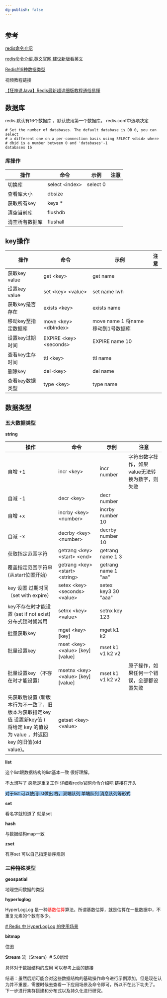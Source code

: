 ```yaml
---
dg-publish: false
---
```

```toc
```


## 参考
[redis命令介绍](https://www.redis.net.cn/order/)

[redis命令介绍,英文官网 建议新版看英文](https://redis.io/commands/?group=list)

[Redis的9种数据类型](https://blog.csdn.net/hudeyong926/article/details/99540705)

视频教程链接

[【狂神说Java】Redis最新超详细版教程通俗易懂](https://www.bilibili.com/video/BV1S54y1R7SB?p=1&vd_source=ccbe0c793ac5e34ebb735794692f049e)


## 数据库

redis 默认有16个数据库 ，默认使用第一个数据库。
redis.conf中选项决定

```
# Set the number of databases. The default database is DB 0, you can select
# a different one on a per-connection basis using SELECT <dbid> where
# dbid is a number between 0 and 'databases'-1
databases 16
```

### 库操作

| 操作           | 命令             | 示例 | 注意 |
| -------------- | ---------------- | ---- | ---- |
| 切换库         | select \<index\> | select 0     |      |
| 查看库大小     | dbsize           |      |      |
| 获取所有key    | keys *           |      |      |
| 清空当前库     | flushdb          |      |      |
| 清空所有数据库 | flushall         |      |      |

## key操作

| 操作                | 命令                         | 示例                                 | 注意 |
| ------------------- | ---------------------------- | ------------------------------------ | ---- |
| 获取key value       | get \<key\>                  | get name                             |      |
| 设置key  value      | set \<key\> \<value\>        | set name lwh                         |      |
| 获取key是否存在     | exists    \<key\>            | exists name                          |      |
| 移动key至指定数据库 | move \<key\> \<dbIndex\>     | move name  1   将name移动到1号数据库 |      |
| 设置key过期时间     | EXPIRE  \<key\>  \<seconds\> | EXPIRE name 10                       |      |
| 查看key生存时间     | ttl     \<key\>              | ttl name                             |      |
| 删除key             | del       \<key\>            | del name                             |      |
| 查看key数据类型     | type       \<key\>           | type name                            |      |



## 数据类型


### 五大数据类型
**string**

| 操作                                                                                             | 命令                                          | 示例                | 注意 |
| ------------------------------------------------------------------------------------------------ | --------------------------------------------- | ------------------- | ---- |
| 自增 +1                                                                                          | incr  \<key\>                                 | incr number         |  字符串数字操作，如果value无法转换为数字，则失败    |
| 自减 -1                                                                                          | decr  \<key\>                                 | decr number         |      |
| 自增 +x                                                                                          | incrby  \<key\>  \<number\>                   | incrby number 10    |      |
| 自减 -x                                                                                          | decrby  \<key\>  \<number\>                   | decrby number  10   |      |
| 获取指定范围字符                                                                                 | getrang  \<key\> \<start\> \<end\>            | getrang name 1 3    |      |
| 覆盖指定范围字符串 (从start位置开始)                                                             | getrang  \<key\> \<start\> \<string\>         | getrang name 1 "aa" |      |
| key 设置 过期时间  （set with expire）                                                           | setex   \<key\> \<seconds\> \<value\>         | setex key3 30 "aaa" |      |
| key不存在时才能设置       (set if not exist) 分布式锁时候常用                                    | setnx     \<key\> \<value\>                   | setnx key 123       |      |
| 批量获取key                                                                                      | mget   \<key\> \[key\]                        |  mget k1 k2                   |      |
| 批量设置key                                                                                      | mset   \<key\> \<value\> \[key\]  \[value\]   |   mset k1 v1 k2 v2                  |      |
| 批量设置key   （不存在时才能设置）                                                               | msetnx   \<key\> \<value\> \[key\]  \[value\] |      mset k1 v1 k2 v2                   |  原子操作，如果任何一个错误，全部都设置失败    |
| 先获取后设置 (新版本行为不一致了，旧版本为获取指定key值 设置新key值 ) <br/>将给定 key 的值设为 value ，并返回 key 的旧值(old value)。 | getset     \<key\> \<value\>                                    |                     |      |


**list**

这个list跟数据结构的list基本一致 很好理解。

不太想写了 感觉是重复工作  详细看redis官网命令介绍吧  链接在开头

<span style="background:#A0CCF6">对于list 可以使用list做出 栈，双端队列 单端队列  消息队列等形式</span>

**set**

看名字就知道了 就是set

**hash**

与数据结构map一致

**zset**

有序set 可以自己指定排序规则


### 三种特殊类型

**geospatial**

地理空间数据的类型

**hyperloglog**

HyperLogLog 是一种<font color=#FF0000>基数估算</font>算法。所谓基数估算，就是估算在一批数据中，不重复元素的个数有多少。

[# Redis 中 HyperLogLog 的使用场景](https://zhuanlan.zhihu.com/p/265309426)

**bitmap**

位图

**Stream**
流（Stream）# 5.0新增

具体对于数据结构的应用 可以参考上面的链接



结语：虽然后期可能会对这些数据结构的基础操作命令进行示例添加，但是现在认为并不重要，需要时候去查看一下应用场景及命令即可，所以不在此下功夫了。
下一步进行集群搭建和分布式以及持久化进行研究。

